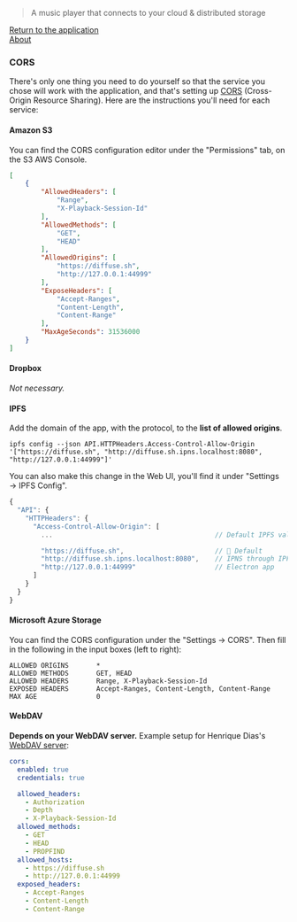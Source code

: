 > A music player that connects to your cloud & distributed storage

[Return to the application](../../)<br />
[About](../)



<div id="CORS" />

### CORS

There's only one thing you need to do yourself so that the service you chose will work with the application, and that's setting up [CORS](https://developer.mozilla.org/en-US/docs/Web/HTTP/CORS) (Cross-Origin Resource Sharing). Here are the instructions you'll need for each service:

<div id="CORS__S3" />

#### Amazon S3

You can find the CORS configuration editor under the "Permissions" tab, on the S3 AWS Console.

```json
[
    {
        "AllowedHeaders": [
            "Range",
            "X-Playback-Session-Id"
        ],
        "AllowedMethods": [
            "GET",
            "HEAD"
        ],
        "AllowedOrigins": [
            "https://diffuse.sh",
            "http://127.0.0.1:44999"
        ],
        "ExposeHeaders": [
            "Accept-Ranges",
            "Content-Length",
            "Content-Range"
        ],
        "MaxAgeSeconds": 31536000
    }
]
```

<div id="CORS__Dropbox" />

#### Dropbox

_Not necessary._

<div id="CORS__IPFS" />

#### IPFS

Add the domain of the app, with the protocol, to the __list of allowed origins__.

```shell
ipfs config --json API.HTTPHeaders.Access-Control-Allow-Origin '["https://diffuse.sh", "http://diffuse.sh.ipns.localhost:8080", "http://127.0.0.1:44999"]'
```

You can also make this change in the Web UI, you'll find it under "Settings → IPFS Config".

```javascript
{
  "API": {
    "HTTPHeaders": {
      "Access-Control-Allow-Origin": [
        ...                                         // Default IPFS values

        "https://diffuse.sh",                       // 🎵 Default
        "http://diffuse.sh.ipns.localhost:8080",    // IPNS through IPFS Companion
        "http://127.0.0.1:44999"                    // Electron app
      ]
    }
  }
}
```

<div id="CORS__Azure" />

#### Microsoft Azure Storage

You can find the CORS configuration under the "Settings -> CORS".
Then fill in the following in the input boxes (left to right):

```
ALLOWED ORIGINS       *
ALLOWED METHODS       GET, HEAD
ALLOWED HEADERS       Range, X-Playback-Session-Id
EXPOSED HEADERS       Accept-Ranges, Content-Length, Content-Range
MAX AGE               0
```

<div id="CORS__WebDAV" />

#### WebDAV

__Depends on your WebDAV server.__
Example setup for Henrique Dias's [WebDAV server](https://github.com/hacdias/webdav):

```yaml
cors:
  enabled: true
  credentials: true

  allowed_headers:
    - Authorization
    - Depth
    - X-Playback-Session-Id
  allowed_methods:
    - GET
    - HEAD
    - PROPFIND
  allowed_hosts:
    - https://diffuse.sh
    - http://127.0.0.1:44999
  exposed_headers:
    - Accept-Ranges
    - Content-Length
    - Content-Range
```
